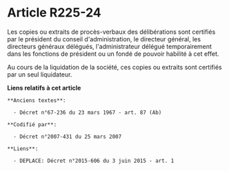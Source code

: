 # Article R225-24

Les copies ou extraits de procès-verbaux des délibérations sont certifiés par le président du conseil d'administration, le
directeur général, les directeurs généraux délégués, l'administrateur délégué temporairement dans les fonctions de président
ou un fondé de pouvoir habilité à cet effet.

Au cours de la liquidation de la société, ces copies ou extraits sont certifiés par un seul liquidateur.

**Liens relatifs à cet article**

	**Anciens textes**:

	  - Décret n°67-236 du 23 mars 1967 - art. 87 (Ab)

	**Codifié par**:

	  - Décret n°2007-431 du 25 mars 2007

	**Liens**:

	  - DEPLACE: Décret n°2015-606 du 3 juin 2015 - art. 1
